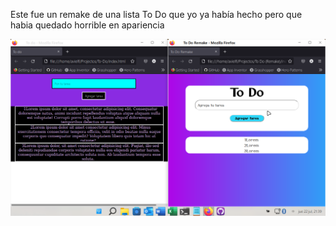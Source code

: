 Este fue un remake de una lista To Do que yo ya había hecho pero que habia quedado horrible en apariencia

<img src='Img/img.png'>
